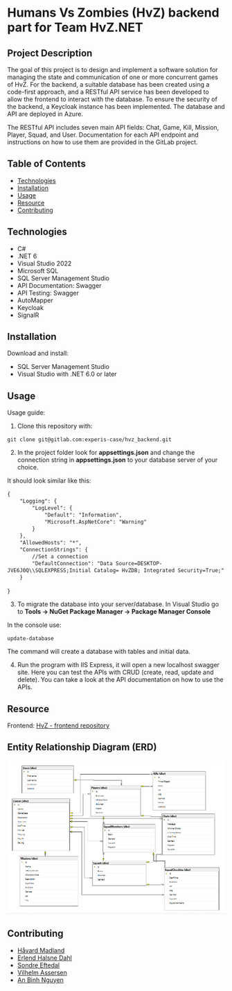 # Humans Vs Zombies (HvZ) backend part for Team HvZ.NET 


## Project Description
The goal of this project is to design and implement a software solution for managing the state and communication of one or more concurrent games of HvZ. For the backend, a suitable database has been created using a code-first approach, and a RESTful API service has been developed to allow the frontend to interact with the database. To ensure the security of the backend, a Keycloak instance has been implemented. The database and API are deployed in Azure.

The RESTful API includes seven main API fields: Chat, Game, Kill, Mission, Player, Squad, and User. Documentation for each API endpoint and instructions on how to use them are provided in the GitLab project.
## Table of Contents

- [Technologies](#technologies)
- [Installation](#installation)
- [Usage](#usage)
- [Resource](#resource)
- [Contributing](#contributing)

## Technologies
* C#
* .NET 6
* Visual Studio 2022
* Microsoft SQL
* SQL Server Management Studio
* API Documentation: Swagger
* API Testing: Swagger
* AutoMapper
* Keycloak
* SignalR

## Installation

Download and install:
* SQL Server Management Studio
* Visual Studio with .NET 6.0 or later

## Usage
Usage guide:

1. Clone this repository with: 
```
git clone git@gitlab.com:experis-case/hvz_backend.git
```

2. In the project folder look for **appsettings.json** and change the connection string in **appsettings.json** to your database server of your choice.

It should look similar like this: 
```
{
    "Logging": {
        "LogLevel": {
            "Default": "Information",
            "Microsoft.AspNetCore": "Warning"
        }
    },
    "AllowedHosts": "*",
    "ConnectionStrings": {
        //Set a connection
        "DefaultConnection": "Data Source=DESKTOP-JVE6J0Q\\SQLEXPRESS;Initial Catalog= HvZDB; Integrated Security=True;"
    }

}
```
3. To migrate the database into your server/database. In Visual Studio go to **Tools -> NuGet Package Manager -> Package Manager Console**

In the console use:

```
update-database
```
The command will create a database with tables and initial data.

4. Run the program with IIS Express, it will open a new localhost swagger site.
Here you can test the APIs with CRUD (create, read, update and delete).
You can take a look at the API documentation on how to use the APIs.

## Resource
Frontend: [HvZ - frontend repository](https://gitlab.com/experis-case/hvz-frontend)

## Entity Relationship Diagram (ERD)

![erdimage](./entity_relationship_diagram.png)

## Contributing

* [Håvard Madland](https://gitlab.com/havardmad/ "Håvard gitlab")
* [Erlend Halsne Dahl](https://gitlab.com/Erlend-Halsne-Dahl "Erlend gitlab")
* [Sondre Eftedal](https://gitlab.com/SondreEftedal "Sondre gitlab")
* [Vilhelm Assersen](https://gitlab.com/Vilhelm-Assersen "Vilhelm gitlab")
* [An Binh Nguyen](https://gitlab.com/anbinhnguy/ "An gitlab")
